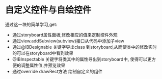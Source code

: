 # 自定义控件与自绘控件



通过这一块的简单学习,get:

- 通过storyboard属性面板,修改相应的值来定制控件外观
- 通过view.addSubview(subview)接口从代码中添加子view
- 通过@IBDesignable 关键字导出class 到storyboard,从而使类中的修改实时的可以在storyboard中看到效果
- @IBInspectable 关键字将类其中的属性导出到storyboard中, 使得可以更方便的调整属性值,并预览效果
- 通过override drawRect方法 绘制自定义的组件

||
|:--:|